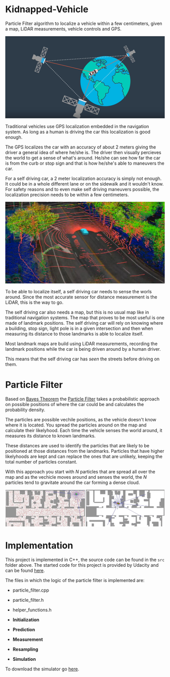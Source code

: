 # Kidnapped-Vehicle
Particle Filter algorithm to localize a vehicle within a few centimeters, given a map, LiDAR measurements, vehicle controls and GPS.

![VehicleWorld](images/VehicleWorld.JPG)
 
 Traditional vehicles use GPS localization embedded in the navigation system. As long as a human is driving the car this localization is good enough. 

 The GPS localizes the car with an accuracy of about 2 meters giving the driver a general idea of where he/she is. The driver then visually percieves the world to get a sense of what's around. He/she can see how far the car is from the curb or stop sign and that is how he/she's able to maneuvers the car.

 For a self driving car, a 2 meter localization accuracy is simply not enough. It could be in a whole different lane or on the sidewalk and it wouldn't know. For safety reasons and to even make self driving maneuvers possible, the localization precision needs to be within a few centimeters.


 ![LidarMeasurements](images/LidarMeasurements.JPG)

 To be able to localize itself, a self driving car needs to sense the worls around. Since the most accurate sensor for distance measurement is the LiDAR, this is the way to go. 

 The self driving car also needs a map, but this is no usual map like in traditional navigation systems. The map that proves to be most useful is one made of landmark positions. The self driving car will rely on knowing where a building, stop sign, light pole is in a given intersection and then when measuring its distance to those landmarks is able to localize itself.

 Most landmark maps are build using LiDAR measurements, recording the landmark positions while the car is being driven around by a human driver. 

 This means that the self driving car has _seen_ the streets before driving on them.

 # Particle Filter

 Based on [Bayes Theorem](https://en.wikipedia.org/wiki/Bayes%27_theorem) the [Particle Filter](https://en.wikipedia.org/wiki/Particle_filter) takes a probabilistic approach on possible positions of where the car could be and calculates the probability density.

 The particles are possible vechile positions, as the vehicle doesn't know where it is located. You spread the particles around on the map and calculate their likelyhood. Each time the vehicle senses the world around, it measures its distance to known landmarks. 

 These distances are used to identify the particles that are likely to be positioned at those distances from the landmarks. Particles that have higher likelyhoods are kept and can replace the ones that are unlikely, keeping the total number of particles constant. 

 With this approach you start with _N_ particles that are spread all over the map and as the vechicle moves around and senses the world, the _N_ particles tend to gravitate around the car forming a dense cloud.

 ![ParticleDistribution](images/ParticleDistribution.JPG)

 # Implementation

 This project is implemented in C++, the source code can be found in the ```src``` folder above. The started code for this project is provided by Udacity and can be found [here](https://github.com/udacity/CarND-Kidnapped-Vehicle-Project).

 The files in which the logic of the particle filter is implemented are:
 - particle_filter.cpp
 - particle_filter.h
 - helper_functions.h


 - **Initialization**


 - **Prediction**


 - **Measurement**


 - **Resampling**


 - **Simulation** 
 

 To download the simulator go [here](https://github.com/udacity/self-driving-car-sim/releases).

 